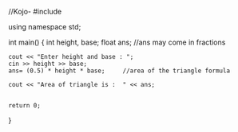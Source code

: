 //Kojo-
#include <iostream>

using namespace std;

int main()
{
    int height, base;
    float ans;     //ans may come in fractions

    cout << "Enter height and base : ";
    cin >> height >> base;
    ans= (0.5) * height * base;     //area of the triangle formula

    cout << "Area of triangle is :  " << ans;


    return 0;
}
